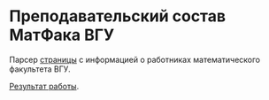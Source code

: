 # Преподавательский состав МатФака ВГУ

Парсер [страницы](https://www.vsu.ru/ru/persons/?dep=80000000000186DA) с информацией о работниках математического факультета ВГУ.

[Результат работы](https://github.com/ijustbsd/vsu_persons_info/blob/master/persons.json).

